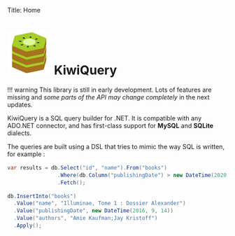 Title: Home

# ![the kiwi query logo](images/logo.png) KiwiQuery


!!! warning
    This library is still in early development. Lots of features are missing and *some parts of the API may change
    completely* in the next updates.

KiwiQuery is a SQL query builder for .NET. It is compatible with any ADO.NET connector, and has first-class support for
**MySQL** and **SQLite** dialects.

The queries are built using a DSL that tries to mimic the way SQL is written, for example :

```cs
var results = db.Select("id", "name").From("books")
                .Where(db.Column("publishingDate") > new DateTime(2020, 01, 01))
                .Fetch();
```

```cs
db.InsertInto("books")
  .Value("name", "Illuminae, Tome 1 : Dossier Alexander")
  .Value("publishingDate", new DateTime(2016, 9, 14))
  .Value("authors", "Amie Kaufman;Jay Kristoff")
  .Apply();
```
